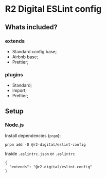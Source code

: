 # R2 Digital ESLint config

## Whats included?

### extends
- Standard config base;
- Airbnb base;
- Prettier;

### plugins
- Standard;
- Import;
- Prettier;

## Setup

### Node.js

Install dependencies (`pnpm`):
```
pnpm add -D @r2-digital/eslint-config
```

Inside `.eslintrc.json` or `.eslintrc`
```
{
  "extends": "@r2-digital/eslint-config"
}
```